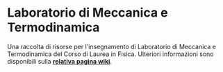 # Laboratorio di Meccanica e Termodinamica

Una raccolta di risorse per l'insegnamento di Laboratorio di Meccanica e Termodinamica del Corso di
Laurea in Fisica. Ulteriori informazioni sono disponibili sulla
[**relativa pagina
wiki**](https://cartabinaria.students.cs.unibo.it/wiki/raccolte-di-risorse).
